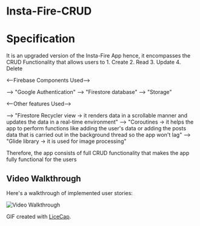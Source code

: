 # Insta-Fire-CRUD

# Specification  

It is an upgraded version of the Insta-Fire App hence, it encompasses the CRUD Functionality that allows users to 1. Create 2. Read 3. Update 4. Delete

<--Firebase Components Used-->

 --> "Google Authentication"
 --> "Firestore database"
 --> "Storage"

<--Other features Used-->

 --> "Firestore Recycler view -> it renders data in a scrollable manner and updates the data in a real-time environment"
 --> "Coroutines -> it helps the app to perform functions like adding the user's data or adding the posts data that is carried out in the background thread so the app          won't lag"
 --> "Glide library -> it is used for image processing"


Therefore, the app consists of full CRUD functionality that makes the app fully functional for the users



## Video Walkthrough

Here's a walkthrough of implemented user stories:

<img src='https://media.giphy.com/media/r46td3copEWqy84kqF/giphy.gif' title='Video Walkthrough' width='' alt='Video Walkthrough' />

GIF created with [LiceCap](http://www.cockos.com/licecap/).
